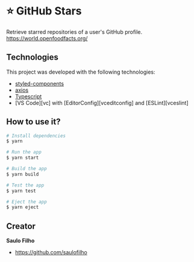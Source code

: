 # :star: GitHub Stars

Retrieve starred repositories of a user's GitHub profile.
https://world.openfoodfacts.org/

##  Technologies

This project was developed with the following technologies:

- [styled-components](https://styled-components.com/)
- [axios](https://github.com/axios/axios)
- [Typescript](https://www.typescriptlang.org/)
- [VS Code][vc] with [EditorConfig][vceditconfig] and [ESLint][vceslint]

## How to use it?

```bash
# Install dependencies
$ yarn

# Run the app
$ yarn start

# Build the app
$ yarn build

# Test the app
$ yarn test

# Eject the app
$ yarn eject
```

## Creator

**Saulo Filho**
- <https://github.com/saulofilho>
